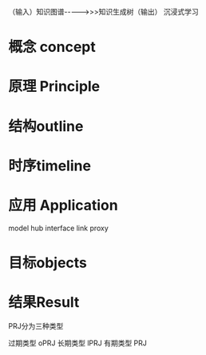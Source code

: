 
（输入）知识图谱----->>>知识生成树（输出） 沉浸式学习


# 概念 concept
# 原理 Principle

# 结构outline

# 时序timeline

# 应用 Application

model  hub  interface link  proxy 
# 目标objects
# 结果Result



PRJ分为三种类型

过期类型 oPRJ
长期类型 lPRJ
有期类型 PRJ